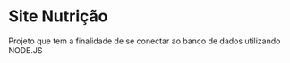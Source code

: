<h1>Site Nutrição</h1>
<p>Projeto que tem a finalidade de se conectar ao banco de dados utilizando NODE.JS</p>